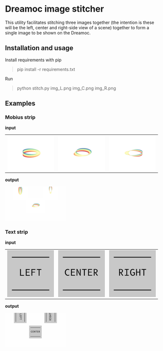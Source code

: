 # Dreamoc image stitcher

This utility facilitates stitching three images together (the intention is
these will be the left, center and right-side view of a scene) together to form
a single image to be shown on the Dreamoc.

## Installation and usage

Install requirements with pip

> pip install -r requirements.txt

Run

> python stitch.py img_L.png img_C.png img_R.png

## Examples


### Mobius strip

**input**

<table>
<tr>
<td><img src='examples/mobius_L.png' width=200 /></td>
<td><img src='examples/mobius_C.png' width=200 /></td>
<td><img src='examples/mobius_R.png' width=200 /></td>
</tr>
</table>

**output**

<img src='examples/mobius_combined.png' width=200 />


### Text strip

**input**

<table>
<tr>
<td><img src='examples/text_LEFT.png' width=200 /></td>
<td><img src='examples/text_CENTER.png' width=200 /></td>
<td><img src='examples/text_RIGHT.png' width=200 /></td>
</tr>
</table>

**output**

<img src='examples/text_combined.png' width=200 />

